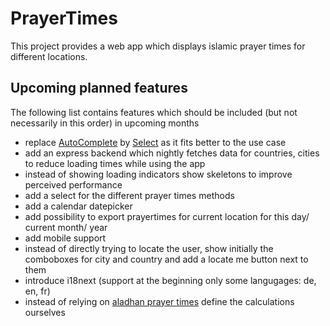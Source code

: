 # PrayerTimes

This project provides a web app which displays islamic prayer times for different locations.

## Upcoming planned features

The following list contains features which should be included (but not necessarily in this order) in upcoming months

- replace [AutoComplete](https://ant.design/components/auto-complete) by [Select](https://ant.design/components/select) as it fits better to the use case
- add an express backend which nightly fetches data for countries, cities to reduce loading times while using the app
- instead of showing loading indicators show skeletons to improve perceived performance
- add a select for the different prayer times methods
- add a calendar datepicker
- add possibility to export prayertimes for current location for this day/ current month/ year
- add mobile support
- instead of directly trying to locate the user, show initially the comboboxes for city and country and add a locate me button next to them
- introduce i18next (support at the beginning only some langugages: de, en, fr)
- instead of relying on [aladhan prayer times](https://aladhan.com/prayer-times-api) define the calculations ourselves
